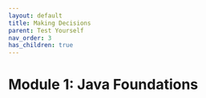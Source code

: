 ```yaml
---
layout: default
title: Making Decisions
parent: Test Yourself
nav_order: 3
has_children: true
---
```


# Module 1: Java Foundations